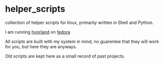 # helper_scripts
collection of helper scripts for linux, primarily written in Shell and Python.

I am running [hyprland](https://hyprland.org/) on [fedora](https://fedoraproject.org/)

All scripts are built with my system in mind, no guarentee that they will work for you, but here they are anyways.

Old scripts are kept here as a small record of past projects.